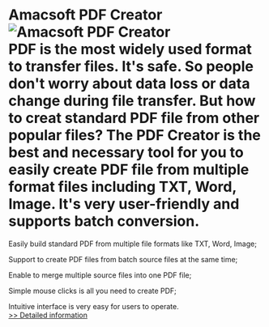 # Amacsoft PDF Creator<br />![Amacsoft PDF Creator](https://mycommerce.akamaized.net/api/pimages/P300924597/BIG/300924597.PNG)<br />PDF is the most widely used format to transfer files. It's safe. So people don't worry about data loss or data change during file transfer. But how to creat standard PDF file from other popular files? The PDF Creator is the best and necessary tool for you to easily create PDF file from multiple format files including TXT, Word, Image. It's very user-friendly and supports batch conversion.

Easily build standard PDF from multiple file formats like TXT, Word, Image;

Support to create PDF files from batch source files at the same time;

Enable to merge multiple source files into one PDF file;

Simple mouse clicks is all you need to create PDF;

Intuitive interface is very easy for users to operate.<br />[>> Detailed information](https://secure.shareit.com/shareit/product.html?productid=300924597&affiliateid=200057808)